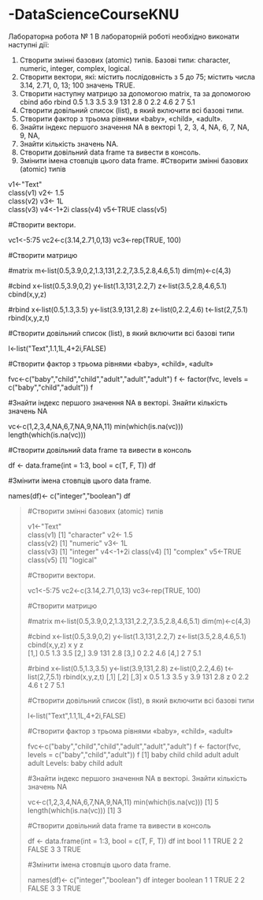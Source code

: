# -DataScienceCourseKNU

Лабораторна робота № 1
В лабораторній роботі необхідно виконати наступні дії:
1. Створити змінні базових (atomic) типів. Базові типи: character, numeric,
integer, complex, logical.
2. Створити вектори, які: містить послідовність з 5 до 75; містить числа 3.14,
2.71, 0, 13; 100 значень TRUE.
3. Створити наступну матрицю за допомогою matrix, та за допомогою cbind
або rbind
0.5 1.3 3.5
3.9 131 2.8
0 2.2 4.6
2 7 5.1
4. Створити довільний список (list), в який включити всі базові типи.
5. Створити фактор з трьома рівнями «baby», «child», «adult».
6. Знайти індекс першого значення NA в векторі 1, 2, 3, 4, NA, 6, 7, NA, 9, NA,
11. Знайти кількість значень NA.
7. Створити довільний data frame та вивести в консоль.
8. Змінити імена стовпців цього data frame.
#Створити змінні базових (atomic) типів
  
  v1<-"Text"  
  class(v1)
  v2<- 1.5  
  class(v2)
  v3<- 1L  
  class(v3)
  v4<-1+2i 
  class(v4)
  v5<-TRUE 
  class(v5)
  
#Створити вектори.
  
  vc1<-5:75
  vc2<-c(3.14,2.71,0,13)
  vc3<-rep(TRUE, 100)

#Створити матрицю
 
  #matrix
  m<-list(0.5,3.9,0,2,1.3,131,2.2,7,3.5,2.8,4.6,5.1)
  dim(m)<-c(4,3)
  
  #cbind
  x<-list(0.5,3.9,0,2)
  y<-list(1.3,131,2.2,7)
  z<-list(3.5,2.8,4.6,5.1)
  cbind(x,y,z)
  
  #rbind
  x<-list(0.5,1.3,3.5)
  y<-list(3.9,131,2.8)
  z<-list(0,2.2,4.6)
  t<-list(2,7,5.1)
  rbind(x,y,z,t)
  
#Створити довільний список (list), в який включити всі базові типи
  
  l<-list("Text",1.1,1L,4+2i,FALSE)

#Створити фактор з трьома рівнями «baby», «child», «adult»
  
  fvc<-c("baby","child","child","adult","adult","adult")
  f <- factor(fvc, levels = c("baby","child","adult"))
  f

#Знайти індекс першого значення NA в векторі. Знайти кількість значень NA
  
  vc<-c(1,2,3,4,NA,6,7,NA,9,NA,11)
  min(which(is.na(vc)))
  length(which(is.na(vc)))

#Створити довільний data frame та вивести в консоль
  
  df <- data.frame(int = 1:3, bool = c(T, F, T))
  df

#Змінити імена стовпців цього data frame.
  
  names(df)<- c("integer","boolean")
  df
  
> #Створити змінні базових (atomic) типів
>   
>   v1<-"Text"  
>   class(v1)
[1] "character"
>   v2<- 1.5  
>   class(v2)
[1] "numeric"
>   v3<- 1L  
>   class(v3)
[1] "integer"
>   v4<-1+2i 
>   class(v4)
[1] "complex"
>   v5<-TRUE 
>   class(v5)
[1] "logical"
>   
> #Створити вектори.
>   
>   vc1<-5:75
>   vc2<-c(3.14,2.71,0,13)
>   vc3<-rep(TRUE, 100)
> 
> #Створити матрицю
>  
>   #matrix
>   m<-list(0.5,3.9,0,2,1.3,131,2.2,7,3.5,2.8,4.6,5.1)
>   dim(m)<-c(4,3)
>   
>   #cbind
>   x<-list(0.5,3.9,0,2)
>   y<-list(1.3,131,2.2,7)
>   z<-list(3.5,2.8,4.6,5.1)
>   cbind(x,y,z)
     x   y   z  
[1,] 0.5 1.3 3.5
[2,] 3.9 131 2.8
[3,] 0   2.2 4.6
[4,] 2   7   5.1
>   
>   #rbind
>   x<-list(0.5,1.3,3.5)
>   y<-list(3.9,131,2.8)
>   z<-list(0,2.2,4.6)
>   t<-list(2,7,5.1)
>   rbind(x,y,z,t)
  [,1] [,2] [,3]
x 0.5  1.3  3.5 
y 3.9  131  2.8 
z 0    2.2  4.6 
t 2    7    5.1 
>   
> #Створити довільний список (list), в який включити всі базові типи
>   
>   l<-list("Text",1.1,1L,4+2i,FALSE)
> 
> #Створити фактор з трьома рівнями «baby», «child», «adult»
>   
>   fvc<-c("baby","child","child","adult","adult","adult")
>   f <- factor(fvc, levels = c("baby","child","adult"))
>   f
[1] baby  child child adult adult adult
Levels: baby child adult
> 
> #Знайти індекс першого значення NA в векторі. Знайти кількість значень NA
>   
>   vc<-c(1,2,3,4,NA,6,7,NA,9,NA,11)
>   min(which(is.na(vc)))
[1] 5
>   length(which(is.na(vc)))
[1] 3
> 
> #Створити довільний data frame та вивести в консоль
>   
>   df <- data.frame(int = 1:3, bool = c(T, F, T))
>   df
  int  bool
1   1  TRUE
2   2 FALSE
3   3  TRUE
> 
> #Змінити імена стовпців цього data frame.
>   
>   names(df)<- c("integer","boolean")
>   df
  integer boolean
1       1    TRUE
2       2   FALSE
3       3    TRUE  
  
